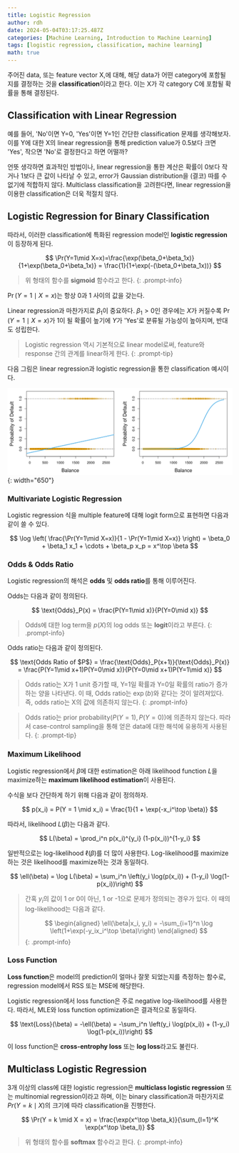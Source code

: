 ```yaml
---
title: Logistic Regression
author: rdh
date: 2024-05-04T03:17:25.487Z
categories: [Machine Learning, Introduction to Machine Learning]
tags: [logistic regression, classification, machine learning]
math: true
---
```


주어진 data, 또는 feature vector X,에 대해, 해당 data가 어떤 category에 포함될 지를 결정하는 것을 **classification**이라고 한다. 이는 X가 각 category C에 포함될 확률을 통해 결정된다.

## Classification with Linear Regression
예를 들어, 'No'이면 Y=0, 'Yes'이면 Y=1인 간단한 classification 문제를 생각해보자. 이를 Y에 대한 X의 linear regression을 통해 prediction value가 0.5보다 크면 'Yes', 작으면 'No'로 결정한다고 하면 어떨까?

언뜻 생각하면 효과적인 방법이나, linear regression을 통한 계산은 확률이 0보다 작거나 1보다 큰 값이 나타날 수 있고, error가 Gaussian distribution을 (결코) 따를 수 없기에 적합하지 않다. Multiclass classification을 고려한다면, linear regression을 이용한 classification은 더욱 적절치 않다.

## Logistic Regression for Binary Classification
따라서, 이러한 classification에 특화된 regression model인 **logistic regression**이 등장하게 된다.

$$
\Pr(Y=1\mid X=x)=\frac{\exp(\beta_0+\beta_1x)}{1+\exp(\beta_0+\beta_1x)} = \frac{1}{1+\exp(-(\beta_0+\beta_1x))}
$$

> 위 형태의 함수를 **sigmoid** 함수라고 한다.
{: .prompt-info}

$\Pr(Y=1\mid X=x)$는 항상 0과 1 사이의 값을 갖는다. 

Linear regression과 마찬가지로 $\beta_1$이 중요하다. $\beta_1>0$인 경우에는 $X$가 커질수록 $\Pr(Y=1\mid X=x)$가 1이 될 확률이 높기에 $Y$가 'Yes'로 분류될 가능성이 높아지며, 반대도 성립한다.

> Logistic regression 역시 기본적으로 linear model로써, feature와 response 간의 관계를 linear하게 한다.
{: .prompt-tip}

다음 그림은 linear regression과 logistic regression을 통한 classification 예시이다.

![](/assets/img/logistic-regression-01.png){: width="650"}

### Multivariate Logistic Regression
Logistic regression 식을 multiple feature에 대해 logit form으로 표현하면 다음과 같이 쓸 수 있다.

$$
\log \left( \frac{\Pr(Y=1\mid X=x)}{1 - \Pr(Y=1\mid X=x)} \right) = \beta_0 + \beta_1 x_1 + \cdots + \beta_p x_p = x^\top \beta
$$

### Odds & Odds Ratio
Logistic regression의 해석은 **odds** 및 **odds ratio**를 통해 이루어진다.

Odds는 다음과 같이 정의된다.

$$
\text{Odds}_P(x) = \frac{P(Y=1\mid x)}{P(Y=0\mid x)}
$$

> Odds에 대한 log term을 $p(X)$의 log odds 또는 **logit**이라고 부른다.
{: .prompt-info}

Odds ratio는 다음과 같이 정의된다.

$$
\text{Odds Ratio of $P$} 
= \frac{\text{Odds}_P(x+1)}{\text{Odds}_P(x)} 
= \frac{P(Y=1\mid x+1)P(Y=0\mid x)}{P(Y=0\mid x+1)P(Y=1\mid x)}
$$

> Odds ratio는 X가 1 unit 증가할 때, Y=1일 확률과 Y=0일 확률의 ratio가 증가하는 양을 나타낸다. 이 때, Odds ratio는 $\exp(b)$와 같다는 것이 알려져있다. 즉, odds ratio는 X의 값에 의존하지 않는다.
{: .prompt-info}

> Odds ratio는 prior probability($P(Y=1), P(Y=0)$)에 의존하지 않는다. 따라서 case-control sampling을 통해 얻은 data에 대한 해석에 유용하게 사용된다.
{: .prompt-tip}


### Maximum Likelihood
Logistic regression에서 $\beta$에 대한 estimation은 아래 likelihood function $L$을 maximize하는 **maximum likelihood estimation**이 사용된다.

수식을 보다 간단하게 하기 위해 다음과 같이 정의하자.

$$
p(x_i) = P(Y = 1 \mid x_i) = \frac{1}{1 + \exp(-x_i^\top \beta)}
$$


따라서, likelihood $L(\beta)$는 다음과 같다.

$$
L(\beta) = \prod_i^n p(x_i)^{y_i} (1-p(x_i))^{1-y_i}
$$

일반적으로는 log-likelihood $\ell(\beta)$를 더 많이 사용한다. Log-likelihood를 maximize하는 것은 likelihood를 maximize하는 것과 동일하다.

$$
\ell(\beta) = \log L(\beta) = \sum_i^n \left(y_i \log(p(x_i)) + (1-y_i) \log(1-p(x_i))\right)
$$

> 간혹 $y_i$의 값이 1 or 0이 아닌, 1 or -1으로 문제가 정의되는 경우가 있다. 이 때의 log-likelihood는 다음과 같다.
>
> $$
\begin{aligned}
\ell(\beta|x_i, y_i) = -\sum_{i=1}^n \log \left(1+\exp(-y_ix_i^\top \beta)\right)
\end{aligned}
> $$
{: .prompt-info}

### Loss Function
**Loss function**은 model의 prediction이 얼마나 잘못 되었는지를 측정하는 함수로, regression model에서 RSS 또는 MSE에 해당한다.

Logistic regression에서 loss function은 주로 negative log-likelihood를 사용한다. 따라서, MLE와 loss function optimization은 결과적으로 동일하다.

$$
\text{Loss}(\beta) = -\ell(\beta) = -\sum_i^n \left(y_i \log(p(x_i)) + (1-y_i) \log(1-p(x_i))\right)
$$

이 loss function은 **cross-entrophy loss** 또는 **log loss**라고도 불린다. 

## Multiclass Logistic Regression
3개 이상의 class에 대한 logistic regression은 **multiclass logistic regression** 또는 multinomial regression이라고 하며, 이는 binary classification과 마찬가지로 $Pr(Y=k\mid X)$의 크기에 따라 classification을 진행한다.

$$
\Pr(Y = k \mid X = x) = \frac{\exp(x^\top \beta_k)}{\sum_{l=1}^K \exp(x^\top \beta_l)}
$$

> 위 형태의 함수를 **softmax** 함수라고 한다.
{: .prompt-info}